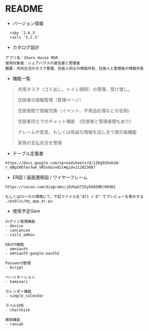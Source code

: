 # README

- バージョン情報
```
  ruby '2.6.3'
  rails '5.2.3'
```
- カタログ設計

```
アプリ名：Share House MGR
使用対象者：シェアハウスの居住者と管理者
概要：共同生活のタスク管理、住居人同士の情報共有、住居人と管理者の情報共有
```
</font>

- 機能一覧
> 共用タスク（ゴミ出し、トイレ掃除）の管理、受け渡し。
>
> 住居者の情報管理（管理ページ）
>
> 住居者間で情報交換（イベント、不用品処理などの告知）
>
> 住居者同士でのチャット機能　(住居者と管理者間もあり)
>
> クレームや意見、もしくは有益な情報を出し合う掲示板機能
>
> 家賃の支払状況を管理
- テーブル定義書
```
https://docs.google.com/spreadsheets/d/1Z0g9SOsKzN-r_mBpIHOfev7w4_VR5sGU/edit#gid=212823087
```
- ER図 / 画面遷移図 / ワイヤーフレーム
```
https://cacoo.com/diagrams/jEdhpG7IXykGASNR/064D2

もしくはローカル環境にて、下記ファイルを"Alt + D" でプレビューを表示する
./public/my_app_er.pu

```

- 使用予定Gem
```
ログイン管理機能
- device
- cancancan
- rails_admin

OAuth機能
- omniauth
- omniauth-google-oauth2

Password管理
- bcrypt

ページネーション
- kaminari

カレンダー機能
- simple_calendar

ラベル分析
- chartkick

検索機能
- ransak

